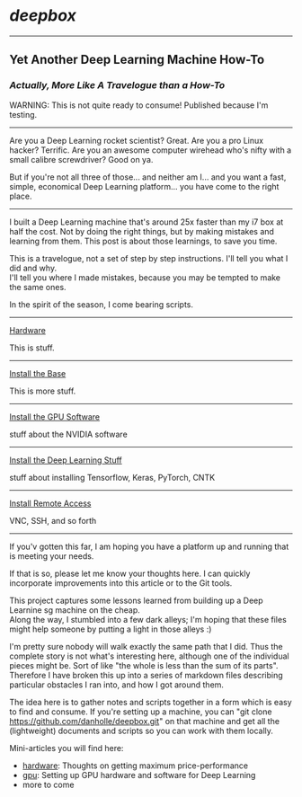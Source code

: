 
# ***deepbox***

-------

## **Yet Another Deep Learning Machine How-To**
### *Actually, More Like A Travelogue than a How-To*

WARNING:  This is not quite ready to consume!  Published because I'm testing.

-------

Are you a Deep Learning rocket scientist?  Great.  Are you a pro Linux hacker?  Terrific.  Are you an 
awesome computer wirehead who's nifty with a small calibre screwdriver?  Good on ya.

But if you're not all three of those... and neither am I... and you want a fast, simple, economical 
Deep Learning platform... you have come to the right place.  

-------

I built a Deep Learning machine that's around 25x faster than my i7 box at half the cost.  Not by 
doing the right things, but by making mistakes and learning from them.  This post is about those
learnings, to save you time.

This is a travelogue, not a set of step by step instructions.  I'll tell you what I did and why.  
I'll tell you where I made mistakes, because you may be tempted to make the same ones.  

In the spirit of the season, I come bearing scripts.

--------

[Hardware](hardware/README.md)

This is stuff.

--------

[Install the Base](base/README.md)

This is more stuff.

--------

[Install the GPU Software](gpu/README.md)

stuff about the NVIDIA software

--------

[Install the Deep Learning Stuff](deeplearn/README.md)

stuff about installing Tensorflow, Keras, PyTorch, CNTK

--------

[Install Remote Access](remote/README.md)
 
VNC, SSH, and so forth

-------

If you'v gotten this far, I am hoping you have a 
platform up and running that is meeting your needs.

If that is so, please let me know your thoughts here.
I can quickly incorporate improvements into this 
article or to the Git tools.

 



This project captures some lessons learned from building up a Deep Learnine sg machine on the cheap.  
Along the way, I stumbled into a few dark alleys;  I'm hoping that these files might help someone
by putting a light in those alleys  :)

I'm pretty sure nobody will walk exactly the same path that I did.  Thus the complete story is
not what's interesting here, although one of the individual pieces might be.  Sort of like "the whole is
less than the sum of its parts".  Therefore I have broken this up into a series of markdown
files describing particular obstacles I ran into, and how I got around them.

The idea here is to gather notes and scripts together in a form which is easy to find and consume.
If you're setting up a machine, you can "git clone https://github.com/danholle/deepbox.git" on that
machine and get all the (lightweight) documents and scripts so you can work with them locally.

Mini-articles you will find here:
 * [hardware](hardware.md):  Thoughts on getting maximum price-performance
 * [gpu](gpu.md):  Setting up GPU hardware and software for Deep Learning
 * more to come


